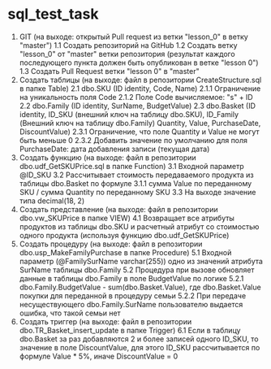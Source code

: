 # sql_test_task
1. GIT (на выходе: открытый Pull request из ветки "lesson_0" в ветку "master")
   1.1 Cоздать репозиторий на GitHub
   1.2 Создать ветку "lesson_0" от "master" ветки репозитория (результат каждого последующего пункта должен быть опубликован в ветке "lesson 0")
   1.3 Создать Pull Request ветки "lesson 0" в "master"
2. Создать таблицы (на выходе: файл в репозитории CreateStructure.sql в папке Table)
   2.1 dbo.SKU (ID identity, Code, Name)
      2.1.1 Ограничение на уникальность поля Code
      2.1.2 Поле Code вычисляемое: "s" + ID
   2.2 dbo.Family (ID identity, SurName, BudgetValue)
   2.3 dbo.Basket (ID identity, ID_SKU (внешний ключ на таблицу dbo.SKU), ID_Family (Внешний ключ на таблицу dbo.Family) Quantity, Value, PurchaseDate, DiscountValue)
      2.3.1 Ограничение, что поле Quantity и Value не могут быть меньше 0
      2.3.2 Добавить значение по умолчанию для поля PurchaseDate: дата добавления записи (текущая дата)
3. Создать функцию (на выходе: файл в репозитории dbo.udf_GetSKUPrice.sql в папке Function)
   3.1 Входной параметр @ID_SKU
   3.2 Рассчитывает стоимость передаваемого продукта из таблицы dbo.Basket по формуле
      3.1.1 сумма Value по переданному SKU / сумма Quantity по переданному SKU
   3.3 На выходе значение типа decimal(18, 2)
4. Создать представление (на выходе: файл в репозитории dbo.vw_SKUPrice в папке VIEW)
   4.1 Возвращает все атрибуты продуктов из таблицы dbo.SKU и расчетный атрибут со стоимостью одного продукта (используя функцию dbo.udf_GetSKUPrice)
5. Создать процедуру (на выходе: файл в репозитории dbo.usp_MakeFamilyPurchase в папке Procedure)
   5.1 Входной параметр (@FamilySurName varchar(255)) одно из значений атрибута SurName таблицы dbo.Family
   5.2 Процедура при вызове обновляет данные в таблицы dbo.Family в поле BudgetValue по логике
      5.2.1 dbo.Family.BudgetValue - sum(dbo.Basket.Value), где dbo.Basket.Value покупки для переданной в процедуру семьи
      5.2.2 При передаче несуществующего dbo.Family.SurName пользователю выдается ошибка, что такой семьи нет
6. Создать триггер (на выходе: файл в репозитории dbo.TR_Basket_insert_update в папке Trigger)
   6.1 Если в таблицу dbo.Basket за раз добавляются 2 и более записей одного ID_SKU, то значение в поле DiscountValue, для этого ID_SKU рассчитывается по формуле Value * 5%, иначе DiscountValue = 0
